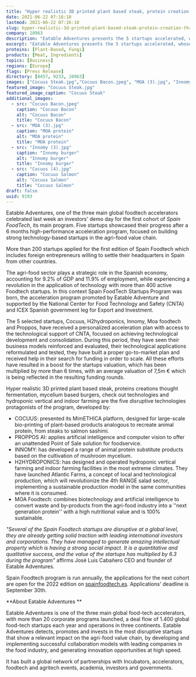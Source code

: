 ```yaml
---
title: "Hyper realistic 3D printed plant based steak, protein creation through fermentation and mycelium based burgers, among the startups selected for the first edition of Spain FoodTech"
date: 2021-06-22 07:16:10
lastmod: 2021-06-22 07:16:10
slug: hyper-realistic-3d-printed-plant-based-steak-protein-creation-through-fermentation-and
company: 10963
description: "Eatable Adventures presents the 5 startups accelerated, whose value multiplied by a factor of 6.3 after the program"
excerpt: "Eatable Adventures presents the 5 startups accelerated, whose value multiplied by a factor of 6.3 after the program"
proteins: [Plant-Based, Fungi]
products: [Meat, Ingredients]
topics: [Business]
regions: [Europe]
flags: [Press Release]
directory: [8457, 9233, 10963]
images: ["Cocuus Steak.jpg","Cocuus Bacon.jpeg", "MOA (3).jpg", "Innomy (3).jpg", "Cocuus (4).jpg"]
featured_image: "Cocuus Steak.jpg"
featured_image_caption: "Cocuus Steak"
additional_images:
  - src: "Cocuus Bacon.jpeg"
    caption: "Cocuus Bacon"
    alt: "Cocuus Bacon"
    title: "Cocuus Bacon"
  - src: "MOA (3).jpg"
    caption: "MOA protein"
    alt: "MOA protein"
    title: "MOA protein"
  - src: "Innomy (3).jpg"
    caption: "Innomy burger"
    alt: "Innomy burger"
    title: "Innomy burger"
  - src: "Cocuus (4).jpg"
    caption: "Cocuus Salmon"
    alt: "Cocuus Salmon"
    title: "Cocuus Salmon"
draft: false
uuid: 9193
---
```

Eatable Adventures, one of the three main global foodtech accelerators
celebrated last week an investors' demo day for the first cohort of
*Spain FoodTech*, its main program. Five startups showcased their
progress after a 6 months high-performance acceleration program, focused
on building strong technology-based startups in the agri-food value
chain.

More than 200 startups applied for the first edition of Spain Foodtech
which includes foreign entrepreneurs willing to settle their
headquarters in Spain from other countries. 

The agri-food sector plays a strategic role in the Spanish economy,
accounting for 9.2% of GDP and 11.9% of employment, while experiencing a
revolution in the application of technology with more than 400 active
Foodtech startups. In this context Spain FoodTech Startups Program was
born, the acceleration program promoted by Eatable Adventure and
supported by the National Center for Food Technology and Safety (CNTA)
and ICEX Spanish government leg for Export and Investment. 

The 5 selected startups, Cocuus, H2hydroponics, Innomy, Moa foodtech and
Proppos, have received a personalized acceleration plan with access to
the technological support of CNTA, focused on achieving technological
development and consolidation. During this period, they have seen their
business models reinforced and evaluated, their technological
applications reformulated and tested, they have built a proper
go-to-market plan and received help in their search for funding in order
to scale. All these efforts have resulted in a boost for the startups
valuation, which has been multiplied by more than 6 times, with an
average valuation of 7,5m € which is being reflected in the resulting
funding rounds.

Hyper realistic 3D printed plant based steak, proteins creations thought
fermentation, mycelium based burgers, check out technologies and
hydroponic vertical and indoor farming are the five disruptive
technologies protagonists of the program, developed by:

-   COCUUS: presented its MimETHICA platform, designed for large-scale
    bio-printing of plant-based products analogous to recreate animal
    protein, from steaks to salmon sashimi.
-   PROPPOS AI: applies artificial intelligence and computer vision to
    offer an unattended Point of Sale solution for foodservice.
-   INNOMY: has developed a range of animal protein substitute products
    based on the cultivation of mushroom mycelium.
-   H2HYDROPONICS: has designed and operated hydroponic vertical farming
    and indoor farming facilities in the most extreme climates. They
    have launched Atlantic Farms, a concept of local and technological
    production, which will revolutionize the 4th RANGE salad sector,
    implementing a sustainable production model in the same communities
    where it is consumed.
-   MOA Foodtech: combines biotechnology and artificial intelligence to
    convert waste and by-products from the agri-food industry into a
    \'\'next generation protein\'\' with a high nutritional value and is
    100% sustainable.

*"Several of the Spain Foodtech startups are disruptive at a global
level, they are already getting solid traction with leading
international investors and corporations. They have managed to generate
amazing intellectual property which is having a strong social impact. It
is a quantitative and qualitative success, and the value of the startups
has multiplied by 6.3 during the program\"* affirms José Luis Cabañero
CEO and founder of Eatable Adventures. 

Spain Foodtech program is run annually, the applications for the next
cohort are open for the 2022 edition on
[spainfoodtech.es](http://spainfoodtech.es). Applications' deadline is
September 30th. 

**About Eatable Adventures **

Eatable Adventures is one of the three main global food-tech
accelerators, with more than 20 corporate programs launched, a deal flow
of 1.400 global food-tech startups each year and operations in three
continents. Eatable Adventures detects, promotes and invests in the most
disruptive startups that show a relevant impact on the agri-food value
chain, by developing and implementing successful collaboration models
with leading companies in the food industry, and generating innovation
opportunities at high speed.

It has built a global network of partnerships with Incubators,
accelerators, foodtech and agritech events, academia, investors and
governments.

 
